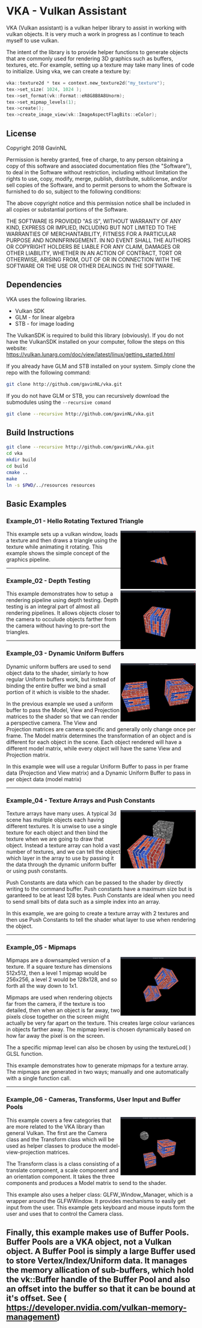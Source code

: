 # VKA - Vulkan Assistant


VKA (Vulkan assistant) is a vulkan helper library to assist in working with
vulkan objects. It is very much a work in progress as I continue to teach myself
to use vulkan.

The intent of the library is to provide helper functions to generate objects
that are commonly used for rendering 3D graphics such as buffers, textures,
etc.  For example, setting up a texture may take many lines of code to
initialize. Using vka, we can create a texture by:

```C++
vka::texture2d * tex = context.new_texture2d("my_texture");
tex->set_size( 1024, 1024 );
tex->set_format(vk::Format::eR8G8B8A8Unorm);
tex->set_mipmap_levels(1);
tex->create();
tex->create_image_view(vk::ImageAspectFlagBits::eColor);
```

## License

Copyright 2018 GavinNL

Permission is hereby granted, free of charge, to any person obtaining a copy of
this software and associated documentation files (the "Software"), to deal in
the Software without restriction, including without limitation the rights to
use, copy, modify, merge, publish, distribute, sublicense, and/or sell copies of
the Software, and to permit persons to whom the Software is furnished to do so,
subject to the following conditions:

The above copyright notice and this permission notice shall be included in all
copies or substantial portions of the Software.

THE SOFTWARE IS PROVIDED "AS IS", WITHOUT WARRANTY OF ANY KIND, EXPRESS OR
IMPLIED, INCLUDING BUT NOT LIMITED TO THE WARRANTIES OF MERCHANTABILITY, FITNESS
FOR A PARTICULAR PURPOSE AND NONINFRINGEMENT. IN NO EVENT SHALL THE AUTHORS OR
COPYRIGHT HOLDERS BE LIABLE FOR ANY CLAIM, DAMAGES OR OTHER LIABILITY, WHETHER
IN AN ACTION OF CONTRACT, TORT OR OTHERWISE, ARISING FROM, OUT OF OR IN
CONNECTION WITH THE SOFTWARE OR THE USE OR OTHER DEALINGS IN THE SOFTWARE.


## Dependencies

VKA uses the following libraries.
 * Vulkan SDK
 * GLM - for linear algebra
 * STB - for image loading

The VulkanSDK is required to build this library (obviously). If you do not have
the VulkanSDK installed on your computer, follow the steps on this website:
https://vulkan.lunarg.com/doc/view/latest/linux/getting_started.html

If you already have GLM and STB installed on your system. Simply clone the
repo with the following command:

```bash
git clone http://github.com/gavinNL/vka.git
```

If you do not have GLM or STB, you can recursively download the submodules
using the ```--recursive comand```

```bash
git clone --recursive http://github.com/gavinNL/vka.git
```

## Build Instructions

```bash
git clone --recursive http://github.com/gavinNL/vka.git
cd vka
mkdir build
cd build
cmake ..
make
ln -s $PWD/../resources resources
```

## Basic Examples

### Example_01 - Hello Rotating Textured Triangle

<img align="right" width="200"  src="docs/images/example_01.jpeg">

This example sets up a vulkan window, loads a texture and then draws a triangle
using the texture while animating it rotating. This example shows the simple
concept of the graphics pipeline.

---

### Example_02 - Depth Testing

<img align="right" width="200"  src="docs/images/example_02.jpeg">

This example demonstrates how to setup a rendering pipeline using depth
testing. Depth testing is an integral part of almost all rendering pipelines.
It allows objects closer to the camera to occulude objects farther from the
camera without having to pre-sort the triangles.

---

### Example_03 - Dynamic Uniform Buffers

<img align="right" width="200"  src="docs/images/example_03.jpeg">

Dynamic uniform buffers are used to send object data to the shader, simlarly
to how regular Uniform buffers work, but instead of binding the entire buffer
we bind a small portion of it which is visible to the shader.

In the previous example we used a uniform buffer to pass the Model, View
and Projection matrices to the shader so that we can render a perspective
camera. The View and Projection matrices are camera specific and generally only
change once per frame. The Model matrix determines the transformation of
an object and is different for each object in the scene. Each object rendered
will have a different model matrix, while every object will have the same
View and Projection matrix.

In this example wee will use a regular Uniform Buffer to pass in per frame data
(Projection and View matrix) and a Dynamic Uniform Buffer to pass in per
object data (model matrix)

---

### Example_04 - Texture Arrays and Push Constants

<img align="right" width="200"  src="docs/images/example_04.jpeg">

Texture arrays have many uses. A typical 3d scene has mulitple objects
each having different textures. It is unwise to use a single texture
for each object and then bind the texture when we are going to draw that
object. Instead a texture array can hold a vast number of textures, and
we can tell the object which layer in the array to use by passing it
the data through the dynamic uniform buffer or using push constants.

Push Constants are data which can be passed to the shader by directly writing
to the command buffer. Push constants have a maximum size but is garanteed
to be at least 128 bytes. Push Constants are ideal when you need to send
small bits of data such as a simple index into an array.

In this example, we are going to create a texture array with 2 textures and then
use Push Constants to tell the shader what layer to use when rendering the object.

---

### Example_05 - Mipmaps

<img align="right" width="200"  src="docs/images/example_05.jpeg">

Mipmaps are a downsampled version of a texture. If a square texture has
dimensions 512x512, then a level 1 mipmap would be 256x256, a level 2 would
be 128x128, and so forth all the way down to 1x1.

Mipmaps are used when rendering objects far from the camera, if the texture
is too detailed, then when an object is far away, two pixels close together on
the screen might actually be very far apart on the texture. This creates large colour
variances in objects farther away. The mipmap level is chosen dynamically based
on how far away the pixel is on the screen.

The a specific mipmap level can also be chosen by using the textureLod( )
GLSL function.

This example demonstrates how to generate mipmaps for a texture array. The
mipmaps are generated in two ways; manually and one automatically with a single
function call.


---

### Example_06 - Cameras, Transforms, User Input and Buffer Pools

<img align="right" width="200"  src="docs/images/example_06.jpeg">

This example covers a few categories that are more related to the VKA library
than general Vulkan. The first are the Camera class and the Transform class
which will be used as helper classes to produce the model-view-projection matrices.

The Transform class is a class consisting of a translate component, a scale
component and an orientation component. It takes the three components and
produces a Model matrix to send to the shader.

This example also uses a helper class: GLFW_Window_Manager, which is a wrapper
around the GLFWWindow. It provides mechanisms to easily get input from the user.
This example gets keyboard and mouse inputs form the user and uses that to
control the Camera class.

Finally, this example makes use of Buffer Pools. Buffer Pools are a VKA object,
not a Vulkan object. A Buffer Pool is simply a large Buffer used to store
Vertex/Index/Uniform data. It manages the memory allication of sub-buffers,
which hold the vk::Buffer handle of the Buffer Pool and also an offset into
the buffer so that it can be bound at it's offset. See ( https://developer.nvidia.com/vulkan-memory-management)
---



